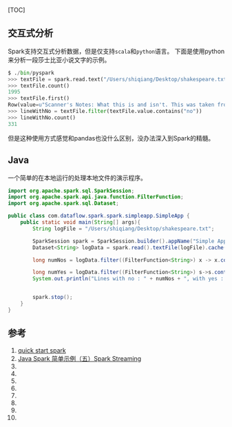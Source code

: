 [TOC]

## 交互式分析
Spark支持交互式分析数据，但是仅支持`scala`和`python`语言。
下面是使用python来分析一段莎士比亚小说文字的示例。
```python
$ ./bin/pyspark 
>>> textFile = spark.read.text("/Users/shiqiang/Desktop/shakespeare.txt")
>>> textFile.count()
1995                                                                            
>>> textFile.first()
Row(value=u"Scanner's Notes: What this is and isn't. This was taken from")
>>> lineWithNo = textFile.filter(textFile.value.contains("no"))
>>> lineWithNo.count()
331
```

但是这种使用方式感觉和pandas也没什么区别，没办法深入到Spark的精髓。

## Java
一个简单的在本地运行的处理本地文件的演示程序。
```java
import org.apache.spark.sql.SparkSession;
import org.apache.spark.api.java.function.FilterFunction;
import org.apache.spark.sql.Dataset;

public class com.dataflow.spark.spark.simpleapp.SimpleApp {
    public static void main(String[] args){
        String logFile = "/Users/shiqiang/Desktop/shakespeare.txt";

        SparkSession spark = SparkSession.builder().appName("Simple Application").getOrCreate();
        Dataset<String> logData = spark.read().textFile(logFile).cache();

        long numNos = logData.filter((FilterFunction<String>) x -> x.contains("no")).count();   

        long numYes = logData.filter((FilterFunction<String>) s->s.contains("yes")).count();
        System.out.println("Lines with no : " + numNos + ", with yes : " + numYes);


        spark.stop();
    }
}
```

## 参考
1. [quick start spark](http://spark.apache.org/docs/latest/quick-start.html)
2. [Java Spark 简单示例（五）Spark Streaming](https://www.jianshu.com/p/c72cc55d7af5)
3. []()
4. []()
5. []()
6. []()
7. []()
8. []()
9. []()
10. []()
